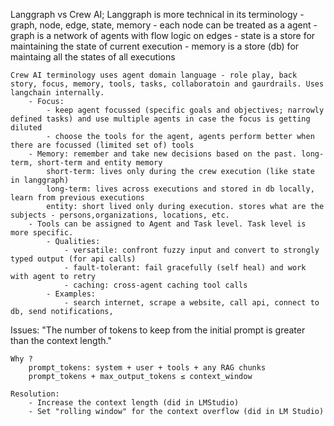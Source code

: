Langgraph vs Crew AI;
    Langgraph is more technical in its terminology - graph, node, edge, state, memory
        - each node can be treated as a agent
        - graph is a network of agents with flow logic on edges
        - state is a store for maintaining the state of current execution
        - memory is a store (db) for maintaing all the states of all executions

    Crew AI terminology uses agent domain language - role play, back story, focus, memory, tools, tasks, collaboratoin and gaurdrails. Uses langchain internally.
        - Focus:
            - keep agent focussed (specific goals and objectives; narrowly defined tasks) and use multiple agents in case the focus is getting diluted
            - choose the tools for the agent, agents perform better when there are focussed (limited set of) tools
        - Memory: remember and take new decisions based on the past. long-term, short-term and entity memory
            short-term: lives only during the crew execution (like state in langgraph)
            long-term: lives across executions and stored in db locally, learn from previous executions
            entity: short lived only during execution. stores what are the subjects - persons,organizations, locations, etc.
        - Tools can be assigned to Agent and Task level. Task level is more specific.
            - Qualities:
                - versatile: confront fuzzy input and convert to strongly typed output (for api calls)
                - fault-tolerant: fail gracefully (self heal) and work with agent to retry 
                - caching: cross-agent caching tool calls
            - Examples:
                - search internet, scrape a website, call api, connect to db, send notifications, 
    
    


Issues:
    "The number of tokens to keep from the initial prompt is greater than the context length."

    Why ?
        prompt_tokens: system + user + tools + any RAG chunks
        prompt_tokens + max_output_tokens ≤ context_window
    
    Resolution:
        - Increase the context length (did in LMStudio)
        - Set "rolling window" for the context overflow (did in LM Studio)